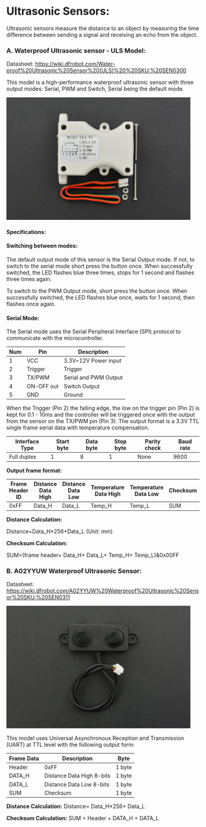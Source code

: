 # Ultrasonic Sensors:

  Ultrasonic sensors measure the distance to an object by measuring the time
difference between sending a signal and receiving an echo from the object.

### A. Waterproof Ultrasonic sensor - ULS Model:
Datasheet: https://wiki.dfrobot.com/Water-proof%20Ultrasonic%20Sensor%20(ULS)%20%20SKU:%20SEN0300

This model is a high-performance waterproof ultrasonic sensor with three
output modes: Serial, PWM and Switch, Serial being the default mode.

<img src="Images/ULS.jpg" width="480">

#### Specifications:


#### Switching between modes:
  The default output mode of this sensor is the Serial Output mode. If not, to switch
to the serial mode short press the button once. When successfully switched, the
LED flashes blue three times, stops for 1 second and flashes three times again.

  To switch to the PWM Output mode, short press the button once. When successfully
switched, the LED flashes blue once, waits for 1 second, then flashes once again.

#### Serial Mode:
  The Serial mode uses the Serial Peripheral Interface (SPI) protocol to communicate with the microcontroller.

| Num  | Pin           | Description  |
| ---- | ------------- |--------------|
|  1   | VCC           |3.3V~12V Power input|
|  2   |  Trigger      | Trigger|
|  3   |   TX/PWM      | Serial and PWM Output |
| 4    | ON-OFF out    |  Switch Output |
| 5     |  GND         |    Ground        |

When the Trigger (Pin 2) the falling edge, the low on the trigger pin (Pin 2) is kept for 0.1 - 10ms and the controller will be triggered once with the output from the sensor on the TX/PWM pin (Pin 3). The output format is a 3.3V TTL single frame serial data with temperature compensation.

| Interface Type |	Start byte |	Data byte |	Stop byte |	Parity check	| Baud rate |
|----------------|--------------|-----------|---------- | --------------| -----------|
| Full duplex	   |     1       |	8	        |    1	    |     None      |     9600   |

**Output frame format:**

| Frame Header ID | Distance Data High	 | Distance Data Low | Temperature Data High|	Temperature Data Low	| Checksum |
|----------------|-----------------------|--------------------|---------------------| ---------------------| ---------|
| 0xFF	         |   Data_H	             |     Data_L	       |           Temp_H	    |      Temp_L	         |   SUM      |

**Distance Calculation:**

Distance=Data_H*256+Data_L (Unit: mm)

**Checksum Calculation:**

SUM=(frame header+ Data_H+ Data_L+ Temp_H+ Temp_L)&0x00FF


### B. A02YYUW Waterproof Ultrasonic Sensor:
Datasheet: https://wiki.dfrobot.com/A02YYUW%20Waterproof%20Ultrasonic%20Sensor%20SKU:%20SEN0311



<img src="Images/A02YYUW.jpg" width="480">

This model uses Universal Asynchronous Reception and Transmission (UART) at TTL level with the following output form:

| Frame Data |	Description | Byte |
| ---------- | ------------ | ---- |
| Header	   | 0xFF         | 1 byte |
| DATA_H	|Distance Data High 8-bits|	1 byte|
| DATA_L	|Distance Data Low 8-bits	|1 byte|
| SUM	|Checksum	|1 byte|


**Distance Calculation:**
Distance= Data_H*256+ Data_L


**Checksum Calculation:**
SUM = Header + DATA_H + DATA_L
